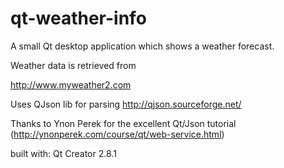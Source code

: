 qt-weather-info
===============

A small Qt desktop application which shows a weather forecast.

Weather data is retrieved from 

http://www.myweather2.com


Uses QJson lib for parsing http://qjson.sourceforge.net/

Thanks to Ynon Perek for the excellent Qt/Json tutorial (http://ynonperek.com/course/qt/web-service.html)

built with: Qt Creator 2.8.1


